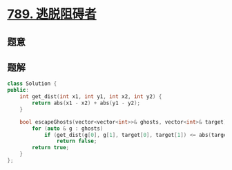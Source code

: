 #  [789. 逃脱阻碍者](https://leetcode.cn/problems/escape-the-ghosts/)

## 题意



## 题解



```c++
class Solution {
public:
    int get_dist(int x1, int y1, int x2, int y2) {
        return abs(x1 - x2) + abs(y1 - y2);
    }

    bool escapeGhosts(vector<vector<int>>& ghosts, vector<int>& target) {
        for (auto & g : ghosts)
            if (get_dist(g[0], g[1], target[0], target[1]) <= abs(target[0]) + abs(target[1]))
                return false;
        return true;
    }
};
```



```python3

```

